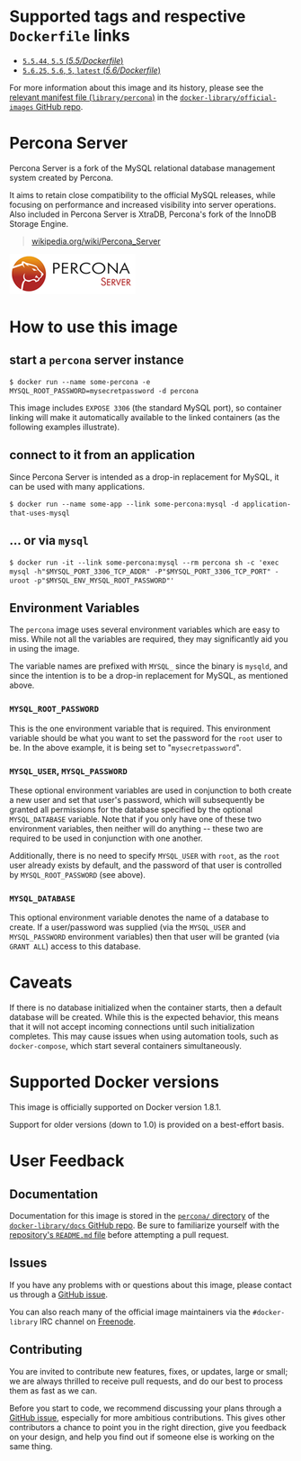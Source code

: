 # Supported tags and respective `Dockerfile` links

-	[`5.5.44`, `5.5` (*5.5/Dockerfile*)](https://github.com/docker-library/percona/blob/5a2fb69779d2a30130b024f2cf3eef6e320043bc/5.5/Dockerfile)
-	[`5.6.25`, `5.6`, `5`, `latest` (*5.6/Dockerfile*)](https://github.com/docker-library/percona/blob/5a2fb69779d2a30130b024f2cf3eef6e320043bc/5.6/Dockerfile)

For more information about this image and its history, please see the [relevant manifest file (`library/percona`)](https://github.com/docker-library/official-images/blob/master/library/percona) in the [`docker-library/official-images` GitHub repo](https://github.com/docker-library/official-images).

# Percona Server

Percona Server is a fork of the MySQL relational database management system created by Percona.

It aims to retain close compatibility to the official MySQL releases, while focusing on performance and increased visibility into server operations. Also included in Percona Server is XtraDB, Percona's fork of the InnoDB Storage Engine.

> [wikipedia.org/wiki/Percona_Server](https://en.wikipedia.org/wiki/Percona_Server)

![logo](https://raw.githubusercontent.com/docker-library/docs/master/percona/logo.png)

# How to use this image

## start a `percona` server instance

```console
$ docker run --name some-percona -e MYSQL_ROOT_PASSWORD=mysecretpassword -d percona
```

This image includes `EXPOSE 3306` (the standard MySQL port), so container linking will make it automatically available to the linked containers (as the following examples illustrate).

## connect to it from an application

Since Percona Server is intended as a drop-in replacement for MySQL, it can be used with many applications.

```console
$ docker run --name some-app --link some-percona:mysql -d application-that-uses-mysql
```

## ... or via `mysql`

```console
$ docker run -it --link some-percona:mysql --rm percona sh -c 'exec mysql -h"$MYSQL_PORT_3306_TCP_ADDR" -P"$MYSQL_PORT_3306_TCP_PORT" -uroot -p"$MYSQL_ENV_MYSQL_ROOT_PASSWORD"'
```

## Environment Variables

The `percona` image uses several environment variables which are easy to miss. While not all the variables are required, they may significantly aid you in using the image.

The variable names are prefixed with `MYSQL_` since the binary is `mysqld`, and since the intention is to be a drop-in replacement for MySQL, as mentioned above.

### `MYSQL_ROOT_PASSWORD`

This is the one environment variable that is required. This environment variable should be what you want to set the password for the `root` user to be. In the above example, it is being set to "`mysecretpassword`".

### `MYSQL_USER`, `MYSQL_PASSWORD`

These optional environment variables are used in conjunction to both create a new user and set that user's password, which will subsequently be granted all permissions for the database specified by the optional `MYSQL_DATABASE` variable. Note that if you only have one of these two environment variables, then neither will do anything -- these two are required to be used in conjunction with one another.

Additionally, there is no need to specify `MYSQL_USER` with `root`, as the `root` user already exists by default, and the password of that user is controlled by `MYSQL_ROOT_PASSWORD` (see above).

### `MYSQL_DATABASE`

This optional environment variable denotes the name of a database to create. If a user/password was supplied (via the `MYSQL_USER` and `MYSQL_PASSWORD` environment variables) then that user will be granted (via `GRANT ALL`) access to this database.

# Caveats

If there is no database initialized when the container starts, then a default database will be created. While this is the expected behavior, this means that it will not accept incoming connections until such initialization completes. This may cause issues when using automation tools, such as `docker-compose`, which start several containers simultaneously.

# Supported Docker versions

This image is officially supported on Docker version 1.8.1.

Support for older versions (down to 1.0) is provided on a best-effort basis.

# User Feedback

## Documentation

Documentation for this image is stored in the [`percona/` directory](https://github.com/docker-library/docs/tree/master/percona) of the [`docker-library/docs` GitHub repo](https://github.com/docker-library/docs). Be sure to familiarize yourself with the [repository's `README.md` file](https://github.com/docker-library/docs/blob/master/README.md) before attempting a pull request.

## Issues

If you have any problems with or questions about this image, please contact us through a [GitHub issue](https://github.com/docker-library/percona/issues).

You can also reach many of the official image maintainers via the `#docker-library` IRC channel on [Freenode](https://freenode.net).

## Contributing

You are invited to contribute new features, fixes, or updates, large or small; we are always thrilled to receive pull requests, and do our best to process them as fast as we can.

Before you start to code, we recommend discussing your plans through a [GitHub issue](https://github.com/docker-library/percona/issues), especially for more ambitious contributions. This gives other contributors a chance to point you in the right direction, give you feedback on your design, and help you find out if someone else is working on the same thing.

